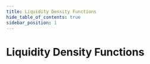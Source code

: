 ```yaml
---
title: Liquidity Density Functions
hide_table_of_contents: true
sidebar_position: 1
---
```


# Liquidity Density Functions